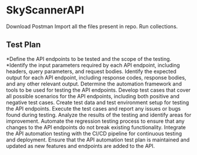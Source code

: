 # SkyScannerAPI
Download Postman
Import all the files present in repo.
Run collections.

## Test Plan

*Define the API endpoints to be tested and the scope of the testing.
*Identify the input parameters required by each API endpoint, including headers, query parameters, and request bodies.
Identify the expected output for each API endpoint, including response codes, response bodies, and any other relevant output.
Determine the automation framework and tools to be used for testing the API endpoints.
Develop test cases that cover all possible scenarios for the API endpoints, including both positive and negative test cases.
Create test data and test environment setup for testing the API endpoints.
Execute the test cases and report any issues or bugs found during testing.
Analyze the results of the testing and identify areas for improvement.
Automate the regression testing process to ensure that any changes to the API endpoints do not break existing functionality.
Integrate the API automation testing with the CI/CD pipeline for continuous testing and deployment.
Ensure that the API automation test plan is maintained and updated as new features and endpoints are added to the API.
